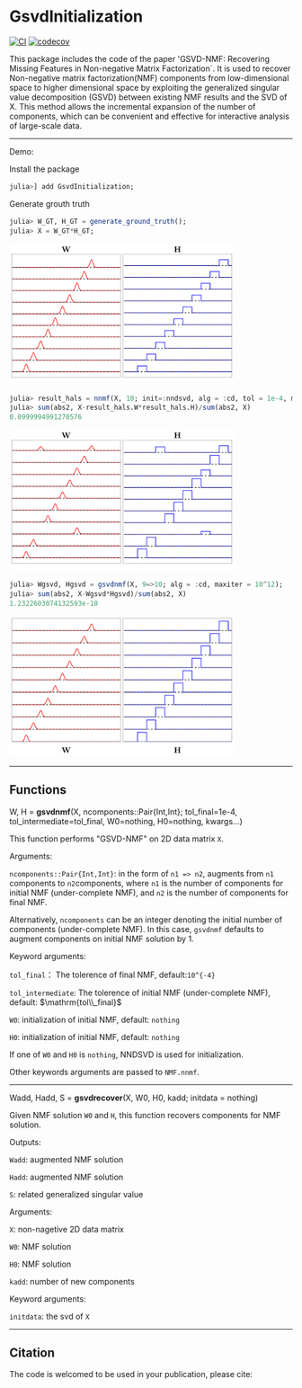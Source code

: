 # GsvdInitialization

[![CI](https://github.com/HolyLab/GsvdInitialization.jl/actions/workflows/CI.yml/badge.svg)](https://github.com/HolyLab/GsvdInitialization.jl/actions/workflows/CI.yml)
[![codecov](https://codecov.io/gh/HolyLab/GsvdInitialization.jl/graph/badge.svg?token=LxqRCsZIvn)](https://codecov.io/gh/HolyLab/GsvdInitialization.jl)

This package includes the code of the paper 'GSVD-NMF: Recovering Missing Features in
Non-negative Matrix Factorization`. 
It is used to recover Non-negative matrix factorization(NMF) components from low-dimensional space to higher dimensional space by exploiting the generalized singular value decomposition (GSVD) between existing NMF results and the SVD of X.
This method allows the incremental expansion of the number of components, which can be convenient and effective for interactive analysis of large-scale data.

---------------------------

Demo:

Install the package
```julia
julia>] add GsvdInitialization;
```

Generate grouth truth
```julia
julia> W_GT, H_GT = generate_ground_truth();
julia> X = W_GT*H_GT;
```

<img src="demo/GroundTruth.png" alt="Sample Figure" width="400"/>

```julia
julia> result_hals = nnmf(X, 10; init=:nndsvd, alg = :cd, tol = 1e-4, maxiter=10^12, initdata = svd(X));
julia> sum(abs2, X-result_hals.W*result_hals.H)/sum(abs2, X)
0.0999994991270576
```

<img src="demo/ResultHals.png" alt="Sample Figure" width="400"/>

```julia
julia> Wgsvd, Hgsvd = gsvdnmf(X, 9=>10; alg = :cd, maxiter = 10^12);
julia> sum(abs2, X-Wgsvd*Hgsvd)/sum(abs2, X)
1.2322603074132593e-10
```

<img src="demo/ResultGsvdNMF.png" alt="Sample Figure" width="400"/>


---------------------------

## Functions

W, H = **gsvdnmf**(X, ncomponents::Pair{Int,Int}; tol_final=1e-4, tol_intermediate=tol_final, W0=nothing, H0=nothing, kwargs...)

This function performs "GSVD-NMF" on 2D data matrix ``X``.

Arguments:

``ncomponents::Pair{Int,Int}``: in the form of ``n1 => n2``, augments from ``n1`` components to ``n2``components, where ``n1`` is the number of components for initial NMF (under-complete NMF), and ``n2`` is the number of components for final NMF.

Alternatively, ``ncomponents`` can be an integer denoting the initial number of components (under-complete NMF). In this case, ``gsvdnmf`` defaults to augment components on initial NMF solution by 1.

Keyword arguments:

``tol_final``： The tolerence of final NMF, default:``10^{-4}``

``tol_intermediate``: The tolerence of initial NMF (under-complete NMF), default: $\mathrm{tol\\_final}$

``W0``: initialization of initial NMF, default: ``nothing``

``H0``: initialization of initial NMF, default: ``nothing``

If one of ``W0`` and ``H0`` is ``nothing``, NNDSVD is used for initialization.

Other keywords arguments are passed to ``NMF.nnmf``.

-----

Wadd, Hadd, S = **gsvdrecover**(X, W0, H0, kadd; initdata = nothing)

Given NMF solution ``W0`` and ``H``, this function recovers components for NMF solution. 

Outputs:

``Wadd``: augmented NMF solution

``Hadd``: augmented NMF solution

``S``: related generalized singular value

Arguments:

``X``: non-nagetive 2D data matrix

``W0``: NMF solution

``H0``: NMF solution

``kadd``: number of new components

Keyword arguments:

``initdata``: the svd of ``X``

-----

## Citation
The code is welcomed to be used in your publication, please cite:






